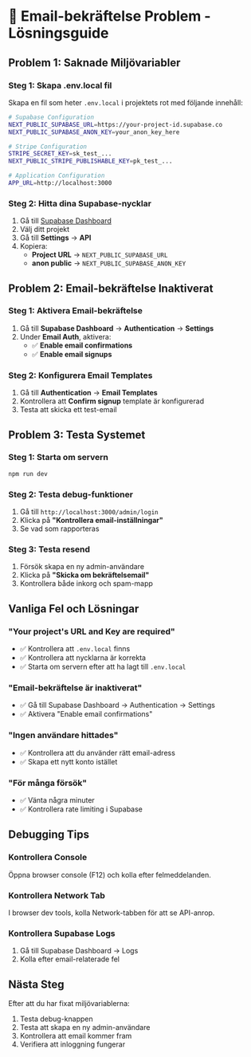 # 🔧 **Email-bekräftelse Problem - Lösningsguide**

## **Problem 1: Saknade Miljövariabler**

### **Steg 1: Skapa .env.local fil**
Skapa en fil som heter `.env.local` i projektets rot med följande innehåll:

```bash
# Supabase Configuration
NEXT_PUBLIC_SUPABASE_URL=https://your-project-id.supabase.co
NEXT_PUBLIC_SUPABASE_ANON_KEY=your_anon_key_here

# Stripe Configuration  
STRIPE_SECRET_KEY=sk_test_...
NEXT_PUBLIC_STRIPE_PUBLISHABLE_KEY=pk_test_...

# Application Configuration
APP_URL=http://localhost:3000
```

### **Steg 2: Hitta dina Supabase-nycklar**
1. Gå till [Supabase Dashboard](https://supabase.com/dashboard)
2. Välj ditt projekt
3. Gå till **Settings** → **API**
4. Kopiera:
   - **Project URL** → `NEXT_PUBLIC_SUPABASE_URL`
   - **anon public** → `NEXT_PUBLIC_SUPABASE_ANON_KEY`

## **Problem 2: Email-bekräftelse Inaktiverat**

### **Steg 1: Aktivera Email-bekräftelse**
1. Gå till **Supabase Dashboard** → **Authentication** → **Settings**
2. Under **Email Auth**, aktivera:
   - ✅ **Enable email confirmations**
   - ✅ **Enable email signups**

### **Steg 2: Konfigurera Email Templates**
1. Gå till **Authentication** → **Email Templates**
2. Kontrollera att **Confirm signup** template är konfigurerad
3. Testa att skicka ett test-email

## **Problem 3: Testa Systemet**

### **Steg 1: Starta om servern**
```bash
npm run dev
```

### **Steg 2: Testa debug-funktioner**
1. Gå till `http://localhost:3000/admin/login`
2. Klicka på **"Kontrollera email-inställningar"**
3. Se vad som rapporteras

### **Steg 3: Testa resend**
1. Försök skapa en ny admin-användare
2. Klicka på **"Skicka om bekräftelsemail"**
3. Kontrollera både inkorg och spam-mapp

## **Vanliga Fel och Lösningar**

### **"Your project's URL and Key are required"**
- ✅ Kontrollera att `.env.local` finns
- ✅ Kontrollera att nycklarna är korrekta
- ✅ Starta om servern efter att ha lagt till `.env.local`

### **"Email-bekräftelse är inaktiverat"**
- ✅ Gå till Supabase Dashboard → Authentication → Settings
- ✅ Aktivera "Enable email confirmations"

### **"Ingen användare hittades"**
- ✅ Kontrollera att du använder rätt email-adress
- ✅ Skapa ett nytt konto istället

### **"För många försök"**
- ✅ Vänta några minuter
- ✅ Kontrollera rate limiting i Supabase

## **Debugging Tips**

### **Kontrollera Console**
Öppna browser console (F12) och kolla efter felmeddelanden.

### **Kontrollera Network Tab**
I browser dev tools, kolla Network-tabben för att se API-anrop.

### **Kontrollera Supabase Logs**
1. Gå till Supabase Dashboard → Logs
2. Kolla efter email-relaterade fel

## **Nästa Steg**

Efter att du har fixat miljövariablerna:
1. Testa debug-knappen
2. Testa att skapa en ny admin-användare
3. Kontrollera att email kommer fram
4. Verifiera att inloggning fungerar
